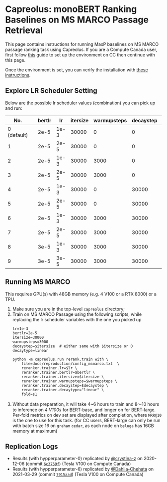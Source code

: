 # Capreolus: monoBERT Ranking Baselines on MS MARCO Passage Retrieval 

This page contains instructions for running MaxP baselines on MS MARCO passage ranking task using Capreolus.
If you are a Compute Canada user, 
first follow [this](../setup/setup-cc.md) guide to set up the environment on CC then continue with this page.

Once the environment is set, you can verify the installation with [these instructions](./PARADE.md#testing-installation).

## Explore LR Scheduler Setting
Below are the possible lr scheduler values (combination) you can pick up and run: <br/> 

| No.         |   | bertlr | lr   | itersize | warmupsteps | decaystep | decaytype | Expected |
|-------------|---|--------|------|----------|-------------|-----------|-----------|----------|
| 0 (default) |   | 2e-5   | 1e-3 |    30000 |           0 |         0 | None      | 0.33+    | 
| 1           |   | 2e-5   | 2e-5 |    30000 |           0 |         0 | None      ||
| 2           |   | 2e-5   | 1e-3 |    30000 |        3000 |         0 | None      ||
| 3           |   | 2e-5   | 2e-5 |    30000 |        3000 |         0 | None      ||
| 4           |   | 2e-5   | 1e-3 |    30000 |           0 |     30000 | linear    ||
| 5           |   | 2e-5   | 2e-5 |    30000 |           0 |     30000 | linear    ||
| 6           |   | 2e-5   | 1e-3 |    30000 |        3000 |     30000 | linear    | 0.35+    |
| 7           |   | 2e-5   | 2e-5 |    30000 |        3000 |     30000 | linear    ||
| 8           |   | 3e-5   | 1e-3 |    30000 |        3000 |     30000 | linear    ||
| 9           |   | 3e-5   | 3e-5 |    30000 |        3000 |     30000 | linear    ||

## Running MS MARCO 
This requires GPU(s) with 48GB memory (e.g. 4 V100 or a RTX 8000) or a TPU. 
1. Make sure you are in the top-level `capreolus` directory; 
2. Train on MS MARCO Passage using the following scripts, 
    while replacing the lr scheduler variables with the one you picked up <br/> 
    ```
    lr=1e-3
    bertlr=2e-5   
    itersize=30000
    warmupsteps=3000
    decaystep=$itersize  # either same with $itersize or 0
    decaytype=linear
   
    python -m capreolus.run rerank.train with \
        file=docs/reproduction/config_msmarco.txt  \
        reranker.trainer.lr=$lr \
        reranker.trainer.bertlr=$bertlr \
        reranker.trainer.itersize=$itersize \
        reranker.trainer.warmupsteps=$warmupsteps \
        reranker.trainer.decaystep=$decaystep \
        reranker.trainer.decaytype="linear" \
        fold=s1
    ```
3.  Without data preparation, it will take 4~6 hours to train and 8～10 hours to inference on *4 V100s* for BERT-base, 
    and longer on for BERT-large. 
    Per-fold metrics on dev set are displayed after completion, where `MRR@10` is the one to use for this task.
    (for CC users, BERT-large can only be run with batch size 16 on `graham` `cedar`, 
    as each node on `beluga` has 16GB memory at maximum) 

## Replication Logs
+ Results (with hypperparameter-0) replicated by [@crystina-z](https://github.com/crystina-z) on 2020-12-06 (commit [`6c3759f`](https://github.com/crystina-z/capreolus-1/commit/6c3759fe620f18f8939670176a18c744752bc9240)) (Tesla V100 on Compute Canada)
+ Results (with hypperparameter-6) replicated by [@Dahlia-Chehata](https://github.com/Dahlia-Chehata) on 2021-03-29 (commit [`7915aad`](https://github.com/capreolus-ir/capreolus/commit/7915aad75406527a3b88498926cff85259808696)) (Tesla V100 on Compute Canada)
